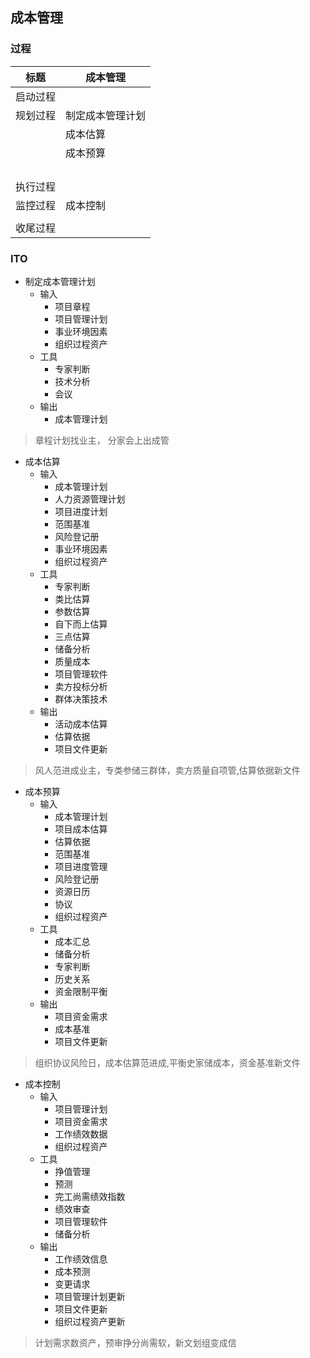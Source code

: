 ## 成本管理

### 过程

| 标题     | 成本管理         |
| -------- | ---------------- |
| 启动过程 |                  |
| 规划过程 | 制定成本管理计划 |
|          | 成本估算         |
|          | 成本预算         |
|          |                  |
|          |                  |
|          |                  |
|          |                  |
| 执行过程 |                  |
| 监控过程 | 成本控制         |
|          |                  |
| 收尾过程 |                  |

### ITO

- 制定成本管理计划
  - 输入
    - 项目章程
    - 项目管理计划
    - 事业环境因素
    - 组织过程资产
  - 工具
    - 专家判断
    - 技术分析
    - 会议
  - 输出
    - 成本管理计划

> 章程计划找业主， 分家会上出成管

- 成本估算
  - 输入
    - 成本管理计划
    - 人力资源管理计划
    - 项目进度计划
    - 范围基准
    - 风险登记册
    - 事业环境因素
    - 组织过程资产
  - 工具
    - 专家判断
    - 类比估算
    - 参数估算
    - 自下而上估算
    - 三点估算
    - 储备分析
    - 质量成本
    - 项目管理软件
    - 卖方投标分析
    - 群体决策技术
  - 输出
    - 活动成本估算
    - 估算依据
    - 项目文件更新

> 风人范进成业主，专类参储三群体，卖方质量自项管,估算依据新文件

- 成本预算
  - 输入
    - 成本管理计划
    - 项目成本估算
    - 估算依据
    - 范围基准
    - 项目进度管理
    - 风险登记册
    - 资源日历
    - 协议
    - 组织过程资产
  - 工具
    - 成本汇总
    - 储备分析
    - 专家判断
    - 历史关系
    - 资金限制平衡
  - 输出
    - 项目资金需求
    - 成本基准
    - 项目文件更新

> 组织协议风险日，成本估算范进成,平衡史家储成本，资金基准新文件

- 成本控制
  - 输入
    - 项目管理计划
    - 项目资金需求
    - 工作绩效数据
    - 组织过程资产
  - 工具
    - 挣值管理
    - 预测
    - 完工尚需绩效指数
    - 绩效审查
    - 项目管理软件
    - 储备分析
  - 输出
    - 工作绩效信息
    - 成本预测
    - 变更请求
    - 项目管理计划更新
    - 项目文件更新
    - 组织过程资产更新

> 计划需求数资产，预审挣分尚需软，新文划组变成信
